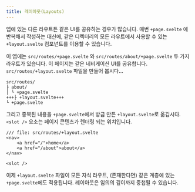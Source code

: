 ```yaml
---
title: 레이아웃(Layouts)
---
```


앱에 있는 다른 라우트든 같은 UI를 공유하는 경우가 많습니다. 매번 `+page.svelte` 에 반복해서 작성하는 대신에, 같은 디렉터리의 모든 라우트에서 사용할 수 있는 `+layout.svelte` 컴포넌트를 이용할 수 있습니다.

이 앱에는 `src/routes/+page.svelte` 와 `src/routes/about/+page.svelte` 두 가지 라우트가 있습니다. 이 페이지는 같은 네비게이션 UI를 공유합니다. `src/routes/+layout.svelte` 파일을 만들어 봅시다...

```
src/routes/
├ about/
│ └ +page.svelte
+++├ +layout.svelte+++
└ +page.svelte
```

그리고 중복된 내용을 `+page.svelte`에서 방금 만든 `+layout.svelte`로 옮깁시다. `<slot />` 요소는 페이지 콘텐츠가 렌더링 되는 위치입니다.

```svelte
/// file: src/routes/+layout.svelte
<nav>
	<a href="/">home</a>
	<a href="/about">about</a>
</nav>

<slot />
```

이제 `+layout.svelte` 파일이 모든 자식 라우트, (존재한다면) 같은 계층에 있는 `+page.svelte`에도 적용됩니다. 레이아웃은 임의의 깊이까지 중첩될 수 있습니다.
